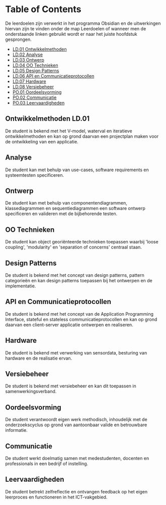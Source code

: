 # Table of Contents
De leerdoelen zijn verwerkt in het programma Obsidian en de uitwerkingen hiervan zijn te vinden onder de map Leerdoelen of wanneer men de onderstaande linken gebruikt wordt er naar het juiste hoofdstuk gesprongen.

  * [LD.01 Ontwikkelmethoden](Fontys-Portfolio/Leerdoelen/01_Ontwikkelmethoden/README)
  * [LD.02 Analyse](Fontys-Portfolio/Leerdoelen/02_Analyse/README.md)
  * [LD.03 Ontwerp](Fontys-Portfolio/Leerdoelen/03_Ontwerp/README.md)
  * [LD.04 OO Technieken](Fontys-Portfolio/Leerdoelen/04_OO_Technieken/README.md)
  * [LD.05 Design Patterns](Fontys-Portfolio/Leerdoelen/05_Design_Patterns/README)
  * [LD.06 API en Communicatieprotocollen](Fontys-Portfolio/Leerdoelen/06_API_en_Communicatieprotocollen/README.md)
  * [LD.07 Hardware](Fontys-Portfolio/Leerdoelen/07_Hardware/README)
  * [LD.08 Versiebeheer](Fontys-Portfolio/Leerdoelen/08_Versiebeheer/README.md)
  * [PO.01 Oordeelsvorming](Fontys-Portfolio/Leerdoelen/PO_01_Oordeelsvorming/README)
  * [PO.02 Communicatie](Fontys-Portfolio/Leerdoelen/PO_02_Communicatie/README)
  * [PO.03 Leervaardigheden](Fontys-Portfolio/Leerdoelen/PO_03_Leervaardigheden/README.md)


## Ontwikkelmethoden LD.01
De student is bekend met het V-model, waterval en iteratieve ontwikkelmethoden en kan op grond daarvan een projectplan maken voor de ontwikkeling van een applicatie.

## Analyse
De student kan met behulp van use-cases, software requirements en systeemtesten specificeren.

## Ontwerp
De student kan met behulp van componentendiagrammen, klassediagrammen en sequentiediagrammen een software ontwerp specificeren en valideren met de bijbehorende testen.

## OO Technieken
De student kan object georiënteerde technieken toepassen waarbij 'loose coupling', 'modularity' en 'separation of concerns' centraal staan.

## Design Patterns
De student is bekend met het concept van design patterns, pattern categorieën en kan design patterns toepassen bij het ontwerpen en de implementatie.

## API en Communicatieprotocollen
De student is bekend met het concept van de Application Programming Interface, stateful en stateless communicatieprotocollen en kan op grond daarvan een client-server applicatie ontwerpen en realiseren.

## Hardware
De student is bekend met verwerking van sensordata, besturing van hardware en de realisatie ervan.

## Versiebeheer
De student is bekend met versiebeheer en kan dit toepassen in samenwerkingsverband.

## Oordeelsvorming
De student verantwoordt eigen werk methodisch, inhoudelijk met de onderzoekscyclus op grond van aantoonbaar valide en betrouwbare informatie.

## Communicatie
De student werkt doelmatig samen met medestudenten, docenten en professionals in een bedrijf of instelling.

## Leervaardigheden
De student betrekt zelfreflectie en ontvangen feedback op het eigen leerproces en functioneren in het ICT-vakgebied.


